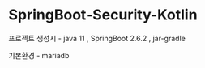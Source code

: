 # SpringBoot-Security-Kotlin

프로젝트 생성시 - 
java 11 ,
SpringBoot 2.6.2 ,
jar-gradle 

기본환경 - 
mariadb 

